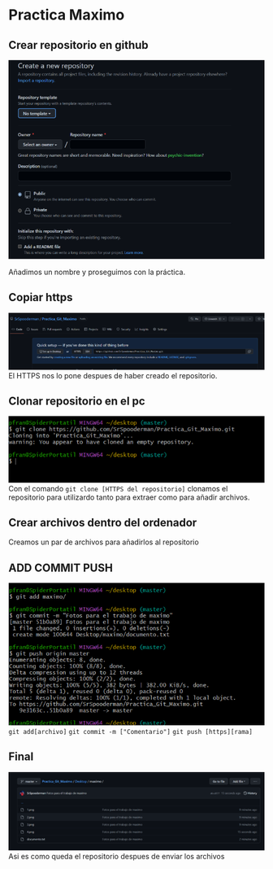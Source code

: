 # Practica Maximo 
## Crear repositorio en github
![Imagen_1](https://github.com/SrSpooderman/Practica_Git_Maximo/blob/0741d6e10cb842345167aacf710843ae940df8fe/Desktop/maximo/1.png?raw=true)

Añadimos un nombre y proseguimos con la práctica.
## Copiar https
![Imagen_2](https://github.com/SrSpooderman/Practica_Git_Maximo/blob/0741d6e10cb842345167aacf710843ae940df8fe/Desktop/maximo/2.png?raw=true)
El HTTPS nos lo pone despues de haber creado el repositorio.
## Clonar repositorio en el pc
![Imagen_3](https://github.com/SrSpooderman/Practica_Git_Maximo/blob/0741d6e10cb842345167aacf710843ae940df8fe/Desktop/maximo/3.png?raw=true)
Con el comando `git clone [HTTPS del repositorio]` clonamos el repositorio para utilizardo tanto para extraer como para añadir archivos.
## Crear archivos dentro del ordenador
Creamos un par de archivos para añadirlos al repositorio
## ADD COMMIT PUSH
![Imagen_4](https://github.com/SrSpooderman/Practica_Git_Maximo/blob/0741d6e10cb842345167aacf710843ae940df8fe/Desktop/maximo/4.png?raw=true)
`git add[archivo]`
`git commit -m ["Comentario"]`
`git push [https][rama]`
## Final
![Imagen_5](https://github.com/SrSpooderman/Practica_Git_Maximo/blob/master/Desktop/maximo/5.png?raw=true)
Asi es como queda el repositorio despues de enviar los archivos
